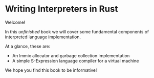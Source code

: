 # Writing Interpreters in Rust

Welcome!

In this _unfinished_ book we will cover some fundamental components of
interpreted language implementation.

At a glance, these are:

* An Immix allocator and garbage collection implementation
* A simple S-Expression language compiler for a virtual machine

We hope you find this book to be informative!
